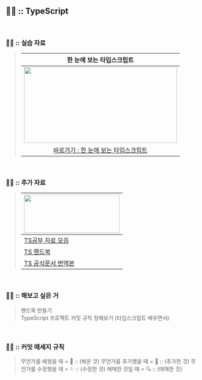 ## 🐱‍🚀 :: TypeScript

<br/>

### 🐱‍🐉 :: 실습 자료 
>|한 눈에 보는 타입스크립트|
>|:--:|
>|<img src="https://user-images.githubusercontent.com/87300199/194294117-6766eebb-1841-487d-8a19-560cda368021.png" width="400" height="200">|
>|[바로가기 : 한 눈에 보는 타입스크립트](https://edu.goorm.io/lecture/22106/한-눈에-보는-타입스크립트)|

<br/>

### 🐱‍👓 :: 추가 자료
> |<img src="https://user-images.githubusercontent.com/87300199/194298918-80b7398b-6fe6-4b9f-a778-1e000b49680e.png" width="250" height="100">|
> |:--|
> |[TS공부 자료 모음](https://dev-dain.tistory.com/116)|
> |[TS 핸드북](https://joshua1988.github.io/ts/)|
> |[TS 공식문서 번역본](https://typescript-kr.github.io/)|

<br />

### 🐱‍🏍 :: 해보고 싶은 거
> 핸드북 만들기 <br/>
> TypeScript 프로젝트
> 커밋 규칙 정해보기 (타입스크립트 배우면서)


<br />

### 🐱‍👤 :: 커밋 메세지 규칙
> 무언가를 배웠을 때 = 👀 :: (배운 것)
> 무언가를 추가했을 때 = 🎨 :: (추가한 것)
> 무언가를 수정했을 때 = ✨ :: (수정한 것)
> 애매한 것일 때 = 🔍 :: (애매한 것)
